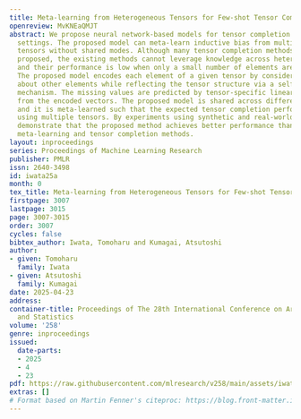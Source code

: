```yaml
---
title: Meta-learning from Heterogeneous Tensors for Few-shot Tensor Completion
openreview: MvKNEaQMJT
abstract: We propose neural network-based models for tensor completion in few observation
  settings. The proposed model can meta-learn inductive bias from multiple heterogeneous
  tensors without shared modes. Although many tensor completion methods have been
  proposed, the existing methods cannot leverage knowledge across heterogeneous tensors,
  and their performance is low when only a small number of elements are observed.
  The proposed model encodes each element of a given tensor by considering information
  about other elements while reflecting the tensor structure via a self-attention
  mechanism. The missing values are predicted by tensor-specific linear projection
  from the encoded vectors. The proposed model is shared across different tensors,
  and it is meta-learned such that the expected tensor completion performance is improved
  using multiple tensors. By experiments using synthetic and real-world tensors, we
  demonstrate that the proposed method achieves better performance than the existing
  meta-learning and tensor completion methods.
layout: inproceedings
series: Proceedings of Machine Learning Research
publisher: PMLR
issn: 2640-3498
id: iwata25a
month: 0
tex_title: Meta-learning from Heterogeneous Tensors for Few-shot Tensor Completion
firstpage: 3007
lastpage: 3015
page: 3007-3015
order: 3007
cycles: false
bibtex_author: Iwata, Tomoharu and Kumagai, Atsutoshi
author:
- given: Tomoharu
  family: Iwata
- given: Atsutoshi
  family: Kumagai
date: 2025-04-23
address:
container-title: Proceedings of The 28th International Conference on Artificial Intelligence
  and Statistics
volume: '258'
genre: inproceedings
issued:
  date-parts:
  - 2025
  - 4
  - 23
pdf: https://raw.githubusercontent.com/mlresearch/v258/main/assets/iwata25a/iwata25a.pdf
extras: []
# Format based on Martin Fenner's citeproc: https://blog.front-matter.io/posts/citeproc-yaml-for-bibliographies/
---
```

